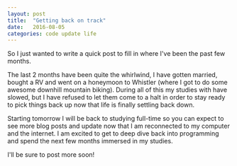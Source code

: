 ```yaml
---
layout: post
title:  "Getting back on track"
date:   2016-08-05
categories: code update life
---
```

So I just wanted to write a quick post to fill in where I've been the past few months.

The last 2 months have been quite the whirlwind, I have gotten married, bought a RV and went on a honeymoon to Whistler (where I got to do some awesome downhill mountain biking). During all of this my studies with have slowed, but I have refused to let them come to a halt in order to stay ready to pick things back up now that life is finally settling back down.

Starting tomorrow I will be back to studying full-time so you can expect to see more blog posts and update now that I am reconnected to my computer and the internet. I am excited to get to deep dive back into programming and spend the next few months immersed in my studies.

I'll be sure to post more soon!
